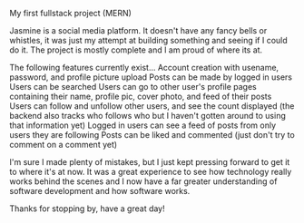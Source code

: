 My first fullstack project (MERN)

Jasmine is a social media platform. It doesn't have any fancy bells or whistles, it was just
my attempt at building something and seeing if I could do it. The project is mostly complete
and I am proud of where its at.

The following features currently exist...
Account creation with usename, password, and profile picture upload
Posts can be made by logged in users
Users can be searched
Users can go to other user's profile pages containing their name, profile pic,
cover photo, and feed of their posts
Users can follow and unfollow other users, and see the count displayed
(the backend also tracks who follows who but I haven't gotten around to using that information yet)
Logged in users can see a feed of posts from only users they are following
Posts can be liked and commented (just don't try to comment on a comment yet)

I'm sure I made plenty of mistakes, but I just kept pressing forward to get it to where it's at now.
It was a great experience to see how technology really works behind the scenes and I now have
a far greater understanding of software development and how software works.

Thanks for stopping by, have a great day!

